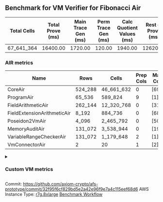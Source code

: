 ## Benchmark for VM Verifier for Fibonacci Air
| Total Cells | Total Prove (ms) | Main Trace Gen (ms) | Perm Trace Gen (ms) | Calc Quotient Values (ms) | Rest of Prove (ms) |
|-----------------------------|-----------------------|--------------------------|--------------------------|-----------------|----------------|
| 67_641_364 | 16400.00 | 1720.00 | 120.00 | 1940.00 | 12620.00 |

### AIR metrics
| Name | Rows | Cells | Prep Cols | Main Cols | Perm Cols |
|------|------|-------|-----------|-----------|-----------|
| CoreAir              | 524_288    | 46_661_632  | 0     | [69] | [20] |
| ProgramAir           | 65_536     | 589_824     | 9     | [1] | [8] |
| FieldArithmeticAir   | 262_144    | 12_320_768  | 0     | [31] | [16] |
| FieldExtensionArithmeticAir | 8_192      | 884_736     | 0     | [68] | [40] |
| Poseidon2VmAir       | 4_096      | 2_465_792   | 0     | [502] | [100] |
| MemoryAuditAir       | 131_072    | 3_538_944   | 0     | [19] | [8] |
| VariableRangeCheckerAir | 131_072    | 1_179_648   | 2     | [1] | [8] |
| VmConnectorAir       | 2          | 20          | 1     | [2] | [8] |
<details>
<summary>

### Custom VM metrics

</summary>

| Name | Value |
|------|------:|
| Core                 | `        320_143` |
| FieldArithmetic      | `        164_539` |
| FieldExtension       | `          7_914` |
| Memory               | `        107_130` |
| Poseidon2            | `          3_309` |
| Program              | `         54_734` |
| RangeChecker         | `        131_072` |

#### Opcode metrics
| Name | Frequency | Trace Cells Contributed |
|------|------:|-----:|
| FADD                 | `        134_354` | `      4_231_056` |
| BNE                  | `         75_347` | `      5_198_943` |
| STOREW               | `         74_011` | `      5_961_056` |
| LOADW                | `         49_216` | `      3_470_099` |
| LOADW2               | `         38_007` | `      2_625_827` |
| SHINTW               | `         33_232` | `      2_924_416` |
| STOREW2              | `         21_346` | `      1_752_592` |
| FMUL                 | `         20_715` | `        702_623` |
| JAL                  | `         12_839` | `        885_910` |
| FSUB                 | `          9_467` | `        355_778` |
| HINT_INPUT           | `          4_769` | `        329_061` |
| CT_END               | `          3_921` | `        270_549` |
| CT_START             | `          3_921` | `        270_549` |
| BBE4MUL              | `          3_759` | `        258_120` |
| BEQ                  | `          3_429` | `        236_601` |
| COMP_POS2            | `          2_678` | `      1_344_356` |
| FE4ADD               | `          1_678` | `        115_016` |
| BBE4DIV              | `          1_239` | `         84_328` |
| FE4SUB               | `          1_238` | `         84_336` |
| PERM_POS2            | `            631` | `        316_762` |
| HINT_BITS            | `            104` | `          7_176` |
| FDIV                 | `              3` | `             93` |
| TERMINATE            | `              1` | `             69` |

### DSL counts
How many opcodes each DSL instruction generates:
| Name | Count |
|------|------:|
| For                  | `        117_162` |
| StoreHintWord        | `         58_471` |
| AddVI                | `         39_783` |
| Alloc                | `         39_094` |
| StoreE               | `         37_932` |
| LoadV                | `         30_112` |
| LoadE                | `         19_400` |
| LoadF                | `         17_279` |
| IfEqI                | `         14_495` |
| StoreV               | `         13_848` |
| ImmV                 | `         13_024` |
| StoreF               | `         10_962` |
| ImmF                 | `          7_243` |
| SubEF                | `          6_612` |
| AddEI                | `          6_244` |
| AssertEqF            | `          5_048` |
| HintInputVec         | `          4_769` |
| CycleTrackerEnd      | `          3_921` |
| CycleTrackerStart    | `          3_921` |
| SubVI                | `          3_900` |
| MulE                 | `          3_726` |
| AssertEqV            | `          3_640` |
| SubV                 | `          3_502` |
| AddFI                | `          3_309` |
| MulVI                | `          3_300` |
| MulV                 | `          3_224` |
| IfNe                 | `          2_817` |
| MulF                 | `          2_682` |
| Poseidon2CompressBabyBear | `          2_678` |
| AddV                 | `          2_274` |
| ImmE                 | `          2_068` |
| AddE                 | `          1_678` |
| MulEF                | `          1_656` |
| DivE                 | `          1_238` |
| SubE                 | `          1_238` |
| IfEq                 | `            743` |
| Poseidon2PermuteBabyBear | `            631` |
| IfNeI                | `            619` |
| AddEFFI              | `            524` |
| AssertEqE            | `            416` |
| SubVIN               | `            412` |
| MulEI                | `            165` |
| HintBitsF            | `            104` |
| AssertEqVI           | `             16` |
| SubEI                | `              8` |
| DivEIN               | `              5` |
| AssertEqEI           | `              4` |
| DivFIN               | `              3` |
| Halt                 | `              1` |
| MulFI                | `              1` |
</details>

Commit: https://github.com/axiom-crypto/afs-prototype/commit/32f95f6cf829bd5e2a42e96f9e7a4c115eef68d6
AWS Instance Type: [r7g.8xlarge](https://instances.vantage.sh/aws/ec2/r7g.8xlarge)
[Benchmark Workflow](https://github.com/axiom-crypto/afs-prototype/actions/runs/10953490690)
